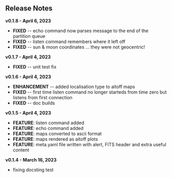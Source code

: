 
## Release Notes

<!-- **vx.x.x - xxdatexx** -->

**v0.1.8 - April 6, 2023**

- **FIXED** -- echo command now parses message to the end of the partition queue
- **FIXED** -- listen command remembers where it left off
- **FIXED** -- sun & moon coordinates ... they were not geocentric!

**v0.1.7 - April 4, 2023**

- **FIXED** -- unit test fix

**v0.1.6 - April 4, 2023**

- **ENHANCEMENT** -- added localisation type to aitoff maps
- **FIXED** -- first time listen command no longer starteds from time zero but listens from first connection
- **FIXED** -- doc builds

**v0.1.5 - April 4, 2023**

- **FEATURE**: listen command added
- **FEATURE**: echo command added
- **FEATURE**: maps converted to ascii format
- **FEATURE**: maps rendered as aitoff plots
- **FEATURE**: meta.yaml file written with alert, FITS header and extra useful content

**v0.1.4 - March 16, 2023**

- fixing docsting test

